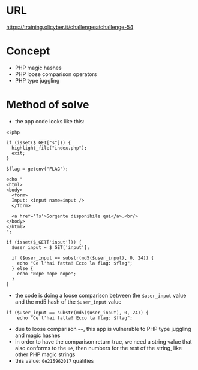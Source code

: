 # URL
https://training.olicyber.it/challenges#challenge-54
# Concept
* PHP magic hashes
* PHP loose comparison operators
* PHP type juggling
# Method of solve
* the app code looks like this:
```
<?php

if (isset($_GET["s"])) {
  highlight_file("index.php");
  exit;
}

$flag = getenv("FLAG");

echo "
<html>
<body>
  <form>
  Input: <input name=input />
  </form>

  <a href='?s'>Sorgente disponibile qui</a>.<br/>
</body>
</html>
";

if (isset($_GET['input'])) {
  $user_input = $_GET['input'];
      
  if ($user_input == substr(md5($user_input), 0, 24)) {
    echo "Ce l'hai fatta! Ecco la flag: $flag";
  } else {
    echo "Nope nope nope";
  }
}
```
* the code is doing a loose comparison between the `$user_input` value and the md5 hash of the `$user_input` value
```
if ($user_input == substr(md5($user_input), 0, 24)) {
    echo "Ce l'hai fatta! Ecco la flag: $flag";
```
* due to loose comparison `==`, this app is vulnerable to PHP type juggling and magic hashes
* in order to have the comparison return true, we need a string value that also conforms to the `0e`, then numbers for the rest of the string, like other PHP magic strings
* this value: `0e215962017` qualifies

